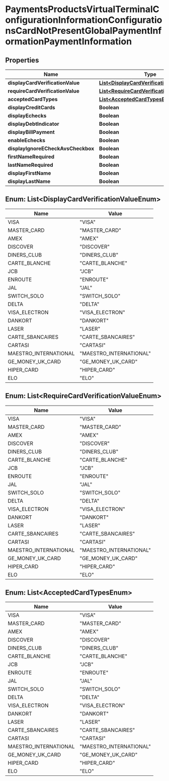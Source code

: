 
# PaymentsProductsVirtualTerminalConfigurationInformationConfigurationsCardNotPresentGlobalPaymentInformationPaymentInformation

## Properties
Name | Type | Description | Notes
------------ | ------------- | ------------- | -------------
**displayCardVerificationValue** | [**List&lt;DisplayCardVerificationValueEnum&gt;**](#List&lt;DisplayCardVerificationValueEnum&gt;) |  |  [optional]
**requireCardVerificationValue** | [**List&lt;RequireCardVerificationValueEnum&gt;**](#List&lt;RequireCardVerificationValueEnum&gt;) |  |  [optional]
**acceptedCardTypes** | [**List&lt;AcceptedCardTypesEnum&gt;**](#List&lt;AcceptedCardTypesEnum&gt;) |  |  [optional]
**displayCreditCards** | **Boolean** |  |  [optional]
**displayEchecks** | **Boolean** |  |  [optional]
**displayDebtIndicator** | **Boolean** |  |  [optional]
**displayBillPayment** | **Boolean** |  |  [optional]
**enableEchecks** | **Boolean** |  |  [optional]
**displayIgnoreECheckAvsCheckbox** | **Boolean** |  |  [optional]
**firstNameRequired** | **Boolean** |  |  [optional]
**lastNameRequired** | **Boolean** |  |  [optional]
**displayFirstName** | **Boolean** |  |  [optional]
**displayLastName** | **Boolean** |  |  [optional]


<a name="List<DisplayCardVerificationValueEnum>"></a>
## Enum: List&lt;DisplayCardVerificationValueEnum&gt;
Name | Value
---- | -----
VISA | &quot;VISA&quot;
MASTER_CARD | &quot;MASTER_CARD&quot;
AMEX | &quot;AMEX&quot;
DISCOVER | &quot;DISCOVER&quot;
DINERS_CLUB | &quot;DINERS_CLUB&quot;
CARTE_BLANCHE | &quot;CARTE_BLANCHE&quot;
JCB | &quot;JCB&quot;
ENROUTE | &quot;ENROUTE&quot;
JAL | &quot;JAL&quot;
SWITCH_SOLO | &quot;SWITCH_SOLO&quot;
DELTA | &quot;DELTA&quot;
VISA_ELECTRON | &quot;VISA_ELECTRON&quot;
DANKORT | &quot;DANKORT&quot;
LASER | &quot;LASER&quot;
CARTE_SBANCAIRES | &quot;CARTE_SBANCAIRES&quot;
CARTASI | &quot;CARTASI&quot;
MAESTRO_INTERNATIONAL | &quot;MAESTRO_INTERNATIONAL&quot;
GE_MONEY_UK_CARD | &quot;GE_MONEY_UK_CARD&quot;
HIPER_CARD | &quot;HIPER_CARD&quot;
ELO | &quot;ELO&quot;


<a name="List<RequireCardVerificationValueEnum>"></a>
## Enum: List&lt;RequireCardVerificationValueEnum&gt;
Name | Value
---- | -----
VISA | &quot;VISA&quot;
MASTER_CARD | &quot;MASTER_CARD&quot;
AMEX | &quot;AMEX&quot;
DISCOVER | &quot;DISCOVER&quot;
DINERS_CLUB | &quot;DINERS_CLUB&quot;
CARTE_BLANCHE | &quot;CARTE_BLANCHE&quot;
JCB | &quot;JCB&quot;
ENROUTE | &quot;ENROUTE&quot;
JAL | &quot;JAL&quot;
SWITCH_SOLO | &quot;SWITCH_SOLO&quot;
DELTA | &quot;DELTA&quot;
VISA_ELECTRON | &quot;VISA_ELECTRON&quot;
DANKORT | &quot;DANKORT&quot;
LASER | &quot;LASER&quot;
CARTE_SBANCAIRES | &quot;CARTE_SBANCAIRES&quot;
CARTASI | &quot;CARTASI&quot;
MAESTRO_INTERNATIONAL | &quot;MAESTRO_INTERNATIONAL&quot;
GE_MONEY_UK_CARD | &quot;GE_MONEY_UK_CARD&quot;
HIPER_CARD | &quot;HIPER_CARD&quot;
ELO | &quot;ELO&quot;


<a name="List<AcceptedCardTypesEnum>"></a>
## Enum: List&lt;AcceptedCardTypesEnum&gt;
Name | Value
---- | -----
VISA | &quot;VISA&quot;
MASTER_CARD | &quot;MASTER_CARD&quot;
AMEX | &quot;AMEX&quot;
DISCOVER | &quot;DISCOVER&quot;
DINERS_CLUB | &quot;DINERS_CLUB&quot;
CARTE_BLANCHE | &quot;CARTE_BLANCHE&quot;
JCB | &quot;JCB&quot;
ENROUTE | &quot;ENROUTE&quot;
JAL | &quot;JAL&quot;
SWITCH_SOLO | &quot;SWITCH_SOLO&quot;
DELTA | &quot;DELTA&quot;
VISA_ELECTRON | &quot;VISA_ELECTRON&quot;
DANKORT | &quot;DANKORT&quot;
LASER | &quot;LASER&quot;
CARTE_SBANCAIRES | &quot;CARTE_SBANCAIRES&quot;
CARTASI | &quot;CARTASI&quot;
MAESTRO_INTERNATIONAL | &quot;MAESTRO_INTERNATIONAL&quot;
GE_MONEY_UK_CARD | &quot;GE_MONEY_UK_CARD&quot;
HIPER_CARD | &quot;HIPER_CARD&quot;
ELO | &quot;ELO&quot;



